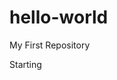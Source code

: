 # hello-world
My First Repository

Starting <script>:
I'm a developer, designer, photographer, music enthusiast and most importantly - a Christian. I'm striving to be the best employee I can possibly be. I love having a passionate leader to follow who I beleive can make the company thrive. Also, I also love watching football and playing basketball. Go Football Team XD.
